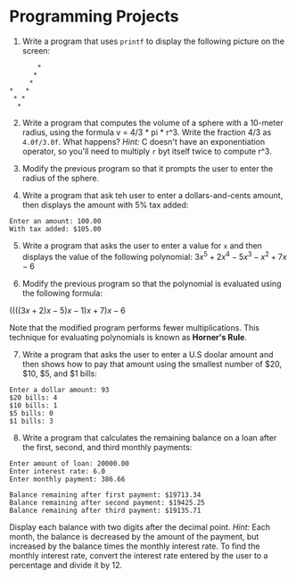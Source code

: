 # Programming Projects
1. Write a program that uses `printf` to display the following picture on the screen:
```
       *
      *
     *
*   *
 * *
  *
```

2. Write a program that computes the volume of a sphere with a 10-meter radius, using the formula v = 4/3 * pi * r^3. Write the fraction 4/3 as `4.0f/3.0f`. What happens? *Hint:* C doesn't have an exponentiation operator, so you'll need to multiply `r` byt itself twice to compute r^3.

3. Modify the previous program so that it prompts the user to enter the radius of the sphere.

4. Write a program that ask teh user to enter a dollars-and-cents amount, then displays the amount with 5% tax added:
```
Enter an amount: 100.00
With tax added: $105.00
```

5. Write a program that asks the user to enter a value for `x` and then displays the value of the following polynomial:
$3x^5 + 2x^4 - 5x^3 - x^2 + 7x - 6$

6. Modify the previous program so that the polynomial is evaluated using the following formula:

$((((3x +2)x - 5)x - 1)x + 7)x - 6$

Note that the modified program performs fewer multiplications. This technique for evaluating polynomials is known as **Horner's Rule**.

7. Write a program that asks the user to enter a U.S doolar amount and then shows how to pay that amount using the smallest number of $20, $10, $5, and $1 bills:
```
Enter a dollar amount: 93
$20 bills: 4
$10 bills: 1
$5 bills: 0
$1 bills: 3
```

8. Write a program that calculates the remaining balance on a loan after the first, second, and third monthly payments:
```
Enter amount of loan: 20000.00
Enter interest rate: 6.0
Enter monthly payment: 386.66

Balance remaining after first payment: $19713.34
Balance remaining after second payment: $19425.25
Balance remaining after third payment: $19135.71
```
Display each balance with two digits after the decimal point. *Hint:* Each month, the balance is decreased by the amount of the payment, but increased by the balance times the monthly interest rate. To find the monthly interest rate, convert the interest rate entered by the user to a percentage and divide it by 12.
